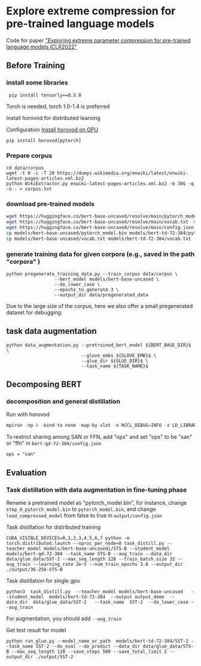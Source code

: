 # Explore extreme compression for  pre-trained language models

Code for paper ["Exploring extreme parameter compression for pre-trained language models  ICLR2022"](https://openreview.net/forum?id=RftryyYyjiG) 

## Before Training

### install some libraries

``` 
 pip install tensorly==0.5.0
```

Torch is needed, torch 1.0-1.4 is preferred

Install horovod for distributed learning 

Configuration [Install horovod on GPU](https://github.com/horovod/horovod/blob/master/docs/gpus.rst)

```
pip install horovod[pytorch]
```

### Prepare corpus

```
cd data/corpus
wget -t 0 -c -T 20 https://dumps.wikimedia.org/enwiki/latest/enwiki-latest-pages-articles.xml.bz2
python WikiExtractor.py enwiki-latest-pages-articles.xml.bz2 -b 30G -q -o - > corpus.txt
```

### download pre-trained models

```bash
wget https://huggingface.co/bert-base-uncased/resolve/main/pytorch_model.bin -P  models/bert-base-uncased
wget https://huggingface.co/bert-base-uncased/resolve/main/vocab.txt -P  models/bert-base-uncased
wget https://huggingface.co/bert-base-uncased/resolve/main/config.json -P  models/bert-base-uncased
cp models/bert-base-uncased/pytorch_model.bin models/bert-td-72-384/pytorch_model.bin 
cp models/bert-base-uncased/vocab.txt models/bert-td-72-384/vocab.txt
```



### generate training data for given  corpora (e.g., saved in the path "corpora" )

```
python pregenerate_training_data.py --train_corpus data/corpus \ 
                  --bert_model models/bert-base-uncased \
                  --do_lower_case \
                  --epochs_to_generate 3 \
                  --output_dir data/pregenerated_data
```

Due to the large size of the corpus, here we also offer a small pregenerated dataset for debugging.

## task data augmentation

```
python data_augmentation.py --pretrained_bert_model ${BERT_BASE_DIR}$ \
                            --glove_embs ${GLOVE_EMB}$ \
                            --glue_dir ${GLUE_DIR}$ \  
                            --task_name ${TASK_NAME}$
```



## Decomposing BERT 



###  decomposition and general distillation

Run with horovod

```c
mpirun -np 8 -bind-to none -map-by slot -x NCCL_DEBUG=INFO -x LD_LIBRARY_PATH -x PATH -mca pml ob1 -mca btl ^openib python3 general_distill.py --teacher_model models/bert-base-uncased --student_model models/bert-gd-72-384 --pregenerated_data data/pregenerated_data --num_train_epochs 2.0 --train_batch_size 32 --output_dir output/bert-gd-72-384 -use_swap --do_lower_case
```

 To restrict sharing among SAN or FFN,  add "ops" and set "ops" to be "san" or "ffn" in `bert-gd-72-384/config.json`

```
ops = "san"
```



## Evaluation 

### Task distillation with data augmentation in fine-tuning phase

Rename a pretrained model as "pytorch_model.bin", for instance, change `step_0_pytorch_model.bin` to `pytorch_model.bin`, and change `load_compressed_model` from false to true in `output/config.json`

Task distillation for distributed training

```
CUDA_VISIBLE_DEVICES=0,1,2,3,4,5,6,7 python -m torch.distributed.launch --nproc_per_node=8 task_distill.py --teacher_model models/bert-base-uncasedi/STS-B --student_model models/bert-gd-72-384 --task_name STS-B --aug_train --data_dir data/glue_data/SST-2 --max_seq_length 128 --train_batch_size 32 --aug_train --learning_rate 2e-5 --num_train_epochs 3.0 --output_dir ./output/36-256-STS-B
```

Task distillation for single gpu

```
python3  task_distill.py  --teacher_model models/bert-base-uncased   --student_model  models/bert-td-72-384  --output output_demo  --data_dir  data/glue_data/SST-2   --task_name  SST-2  --do_lower_case --aug_train   
```
For augmentation, you should add `--aug_train`

Get test result for model

```
python run_glue.py --model_name_or_path  models/bert-td-72-384/SST-2 --task_name SST-2 --do_eval --do_predict --data_dir data/glue_data/STS-B --max_seq_length 128 --save_steps 500 --save_total_limit 2 --output_dir ./output/SST-2
```



